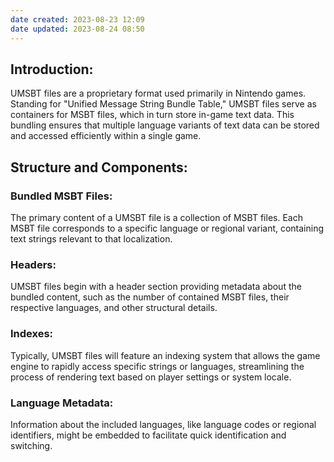 ```yaml
---
date created: 2023-08-23 12:09
date updated: 2023-08-24 08:50
---
```


## Introduction:

UMSBT files are a proprietary format used primarily in Nintendo games. Standing for "Unified Message String Bundle Table," UMSBT files serve as containers for MSBT files, which in turn store in-game text data. This bundling ensures that multiple language variants of text data can be stored and accessed efficiently within a single game.

## Structure and Components:

### **Bundled MSBT Files**:

The primary content of a UMSBT file is a collection of MSBT files. Each MSBT file corresponds to a specific language or regional variant, containing text strings relevant to that localization.

### Headers:

UMSBT files begin with a header section providing metadata about the bundled content, such as the number of contained MSBT files, their respective languages, and other structural details.

### **Indexes**:

Typically, UMSBT files will feature an indexing system that allows the game engine to rapidly access specific strings or languages, streamlining the process of rendering text based on player settings or system locale.

### **Language Metadata**:

Information about the included languages, like language codes or regional identifiers, might be embedded to facilitate quick identification and switching.
